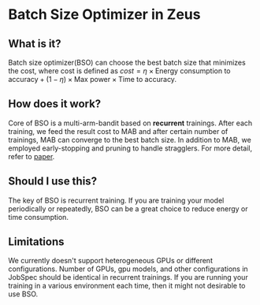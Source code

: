 # Batch Size Optimizer in Zeus

## What is it?

Batch size optimizer(BSO) can choose the best batch size that minimizes the cost, where cost is defined as $cost = \eta \times \text{Energy consumption to accuracy} + (1-\eta) \times \text{Max power}\times \text{Time to accuracy}$.

## How does it work?

Core of BSO is a multi-arm-bandit based on **recurrent** trainings. After each training, we feed the result cost to MAB and after certain number of trainings, MAB can converge to the best batch size. In addition to MAB, we employed early-stopping and pruning to handle stragglers. For more detail, refer to [paper](https://www.usenix.org/conference/nsdi23/presentation/you).

## Should I use this?

The key of BSO is recurrent training. If you are training your model periodically or repeatedly, BSO can be a great choice to reduce energy or time consumption.

## Limitations

We currently doesn't support heterogeneous GPUs or different configurations. Number of GPUs, gpu models, and other configurations in JobSpec should be identical in recurrent trainings. If you are running your training in a various environment each time, then it might not desirable to use BSO.
